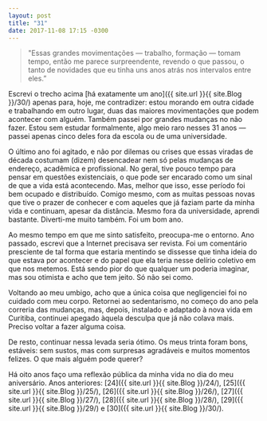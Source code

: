 ```yaml
---
layout: post
title: "31"
date: 2017-11-08 17:15 -0300
---
```

>"Essas grandes movimentações — trabalho, formação — tomam tempo, então me parece surpreendente, revendo o que passou, o tanto de novidades que eu tinha uns anos atrás nos intervalos entre eles.”

Escrevi o trecho acima [há exatamente um ano]({{ site.url }}{{ site.Blog }}/30/) apenas para, hoje, me contradizer: estou morando em outra cidade e trabalhando em outro lugar, duas das maiores movimentações que podem acontecer com alguém. Também passei por grandes mudanças no não fazer. Estou sem estudar formalmente, algo meio raro nesses 31 anos — passei apenas cinco deles fora da escola ou de uma universidade.

O último ano foi agitado, e não por dilemas ou crises que essas viradas de década costumam (dizem) desencadear nem só pelas mudanças de endereço, acadêmica e profissional. No geral, tive pouco tempo para pensar em questões existenciais, o que pode ser encarado como um sinal de que a vida está acontecendo. Mas, melhor que isso, esse período foi bem ocupado e distribuído. Comigo mesmo, com as muitas pessoas novas que tive o prazer de conhecer e com aqueles que já faziam parte da minha vida e continuam, apesar da distância. Mesmo fora da universidade, aprendi bastante. Diverti-me muito também. Foi um bom ano.

Ao mesmo tempo em que me sinto satisfeito, preocupa-me o entorno. Ano passado, escrevi que a Internet precisava ser revista. Foi um comentário presciente de tal forma que estaria mentindo se dissesse que tinha ideia do que estava por acontecer e do papel que ela teria nesse delírio coletivo em que nos metemos. Está sendo pior do que qualquer um poderia imaginar, mas sou otimista e acho que tem jeito. Só não sei como.

Voltando ao meu umbigo, acho que a única coisa que negligenciei foi no cuidado com meu corpo. Retornei ao sedentarismo, no começo do ano pela correria das mudanças, mas, depois, instalado e adaptado à nova vida em Curitiba, continuei apegado àquela desculpa que já não colava mais. Preciso voltar a fazer alguma coisa.

De resto, continuar nessa levada seria ótimo. Os meus trinta foram bons, estáveis: sem sustos, mas com surpresas agradáveis e muitos momentos felizes. O que mais alguém pode querer?

Há oito anos faço uma reflexão pública da minha vida no dia do meu aniversário. Anos anteriores: [24]({{ site.url }}{{ site.Blog }}/24/), [25]({{ site.url }}{{ site.Blog }}/25/), [26]({{ site.url }}{{ site.Blog }}/26/), [27]({{ site.url }}{{ site.Blog }}/27/), [28]({{ site.url }}{{ site.Blog }}/28/), [29]({{ site.url }}{{ site.Blog }}/29/) e [30]({{ site.url }}{{ site.Blog }}/30/).
